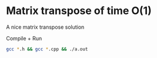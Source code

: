 # Matrix transpose of time O(1)

A nice matrix transpose solution

Compile + Run
```bash
gcc *.h && gcc *.cpp && ./a.out
```
